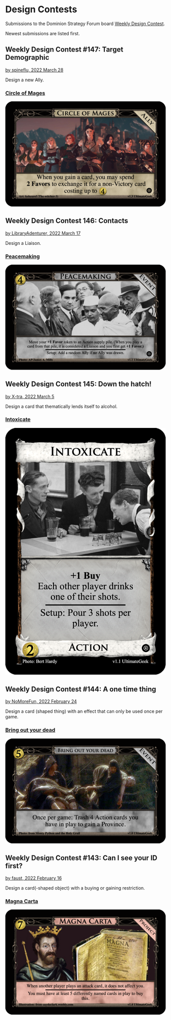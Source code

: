 # Design Contests
Submissions to the Dominion Strategy Forum board
[Weekly Design Contest](http://forum.dominionstrategy.com/index.php?board=74.0).

Newest submissions are listed first.

## Weekly Design Contest #147: Target Demographic
[by spineflu, 2022 March 28](http://forum.dominionstrategy.com/index.php?topic=21156.0)

Design a new Ally.

### [Circle of Mages](circle-of-mages)
![](circle-of-mages/ally-circle-of-mages.png)

## Weekly Design Contest 146: Contacts
[by LibraryAdenturer, 2022 March 17](http://forum.dominionstrategy.com/index.php?topic=21141.0)

Design a Liaison.

### [Peacemaking](peacemaking)
![](peacemaking/event-peacemaking.png)

## Weekly Design Contest 145: Down the hatch!
[by X-tra, 2022 March 5](http://forum.dominionstrategy.com/index.php?topic=21104.0)

Design a card that thematically lends itself to alcohol.

### [Intoxicate](intoxicate)
![](intoxicate/action-intoxicate.png)

## Weekly Design Contest #144: A one time thing
[by NoMoreFun, 2022 February 24](http://forum.dominionstrategy.com/index.php?topic=21078.0)

Design a card (shaped thing) with an effect that can only be used once per game.

### [Bring out your dead](bring-out-your-dead)
![](bring-out-your-dead/event-bring-out-your-dead.png)

## Weekly Design Contest #143: Can I see your ID first?
[by faust, 2022 February 16](http://forum.dominionstrategy.com/index.php?topic=21072.0)

Design a card(-shaped object) with a buying or gaining restriction.

### [Magna Carta](magna-carta)
![](magna-carta/project-magna-carta.png)
